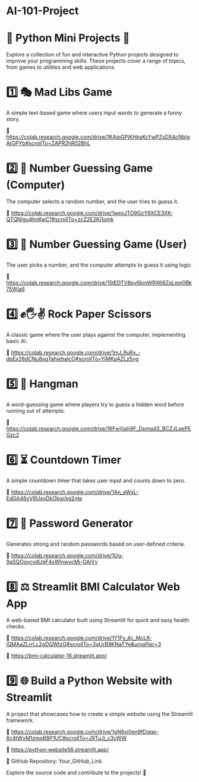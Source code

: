 # AI-101-Project


# 🐍 Python Mini Projects 🚀

Explore a collection of fun and interactive Python projects designed to improve your programming skills. These projects cover a range of topics, from games to utilities and web applications.

# 1️⃣ 🎭 Mad Libs Game

A simple text-based game where users input words to generate a funny story.

🔗 https://colab.research.google.com/drive/1KAipGPjKHksKcYwPZsDX4cNbIgAtGPYb#scrollTo=ZAPR2hR02BhL

# 2️⃣ 🎯 Number Guessing Game (Computer)

The computer selects a random number, and the user tries to guess it.

🔗 https://colab.research.google.com/drive/1wexJTO9GzY8XCE3XK-QTQNIgu4hnKwC1#scrollTo=zcZ2E2Ki1omk

# 3️⃣ 🤖 Number Guessing Game (User)

The user picks a number, and the computer attempts to guess it using logic.

🔗 https://colab.research.google.com/drive/15tEDTV8pv6kmWRX68ZqLeqi0Bk75Wja6

# 4️⃣ ✊🖐✌ Rock Paper Scissors

A classic game where the user plays against the computer, implementing basic AI.

🔗 https://colab.research.google.com/drive/1mJ_9uRx_-dpEx26dCNu8sg7ahiehaIcO#scrollTo=YiMKpAZLz5vg

# 5️⃣ 🔡 Hangman

A word-guessing game where players try to guess a hidden word before running out of attempts.

🔗 https://colab.research.google.com/drive/16FsrIjiah9F_Dpmad3_BCZJLqePEGzc2

# 6️⃣ ⏳ Countdown Timer

A simple countdown timer that takes user input and counts down to zero.

🔗 https://colab.research.google.com/drive/1An_eWxL-EdGA46yV6UxoDkOkgckg2nte

# 7️⃣ 🔑 Password Generator

Generates strong and random passwords based on user-defined criteria.

🔗 https://colab.research.google.com/drive/1Ug-9aSQOoycvdUqF4xWlnwvcMj-OAjVv

# 8️⃣ ⚖️ Streamlit BMI Calculator Web App

A web-based BMI calculator built using Streamlit for quick and easy health checks.

🔗 https://colab.research.google.com/drive/1Y1Fv_4c_McLK-lQMAaZLrrLL2gDQWtzG#scrollTo=3qUrB9KNaTYe&uniqifier=3

🔗 https://bmi-calculator-16.streamlit.app/

# 9️⃣ 🌐 Build a Python Website with Streamlit

A project that showcases how to create a simple website using the Streamlit framework.

🔗 https://colab.research.google.com/drive/1gN6xi0en9fDqqe-6c4tWvM1zmqR8P1UC#scrollTo=J9TuJj_c3cWW

🔗 https://python-website56.streamlit.app/

📌 GitHub Repository: Your_GitHub_Link

Explore the source code and contribute to the projects! 🚀

